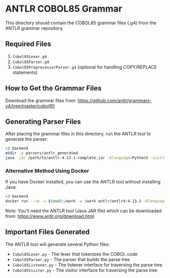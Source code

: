 
# ANTLR COBOL85 Grammar

This directory should contain the COBOL85 grammar files (.g4) from the ANTLR grammar repository.

## Required Files

1. `Cobol85Lexer.g4`
2. `Cobol85Parser.g4`
3. `Cobol85PreprocessorParser.g4` (optional for handling COPY/REPLACE statements)

## How to Get the Grammar Files

Download the grammar files from: https://github.com/antlr/grammars-v4/tree/master/cobol85

## Generating Parser Files

After placing the grammar files in this directory, run the ANTLR tool to generate the parser:

```bash
cd backend
mkdir -p parsers/antlr_generated
java -jar /path/to/antlr-4.13.1-complete.jar -Dlanguage=Python3 -visitor parsers/antlr_grammar/Cobol85Lexer.g4 parsers/antlr_grammar/Cobol85Parser.g4 -o parsers/antlr_generated
```

### Alternative Method Using Docker

If you have Docker installed, you can use the ANTLR tool without installing Java:

```bash
cd backend
docker run --rm -v $(pwd):/work -w /work antlr/antlr4:4.13.1 -Dlanguage=Python3 -visitor parsers/antlr_grammar/Cobol85Lexer.g4 parsers/antlr_grammar/Cobol85Parser.g4 -o parsers/antlr_generated
```

Note: You'll need the ANTLR tool (Java JAR file) which can be downloaded from: https://www.antlr.org/download.html

## Important Files Generated

The ANTLR tool will generate several Python files:
- `Cobol85Lexer.py` - The lexer that tokenizes the COBOL code
- `Cobol85Parser.py` - The parser that builds the parse tree
- `Cobol85Listener.py` - The listener interface for traversing the parse tree
- `Cobol85Visitor.py` - The visitor interface for traversing the parse tree
